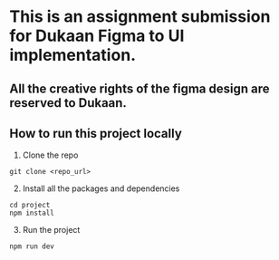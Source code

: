 # This is an assignment submission for Dukaan Figma to UI implementation.
## All the creative rights of the figma design are reserved to Dukaan.

## How to run this project locally
1. Clone the repo
```
git clone <repo_url>
```

2. Install all the packages and dependencies
```
cd project
npm install
```

3. Run the project
```
npm run dev
```